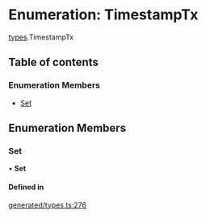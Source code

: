 # Enumeration: TimestampTx

[types](../wiki/types).TimestampTx

## Table of contents

### Enumeration Members

- [Set](../wiki/types.TimestampTx#set)

## Enumeration Members

### Set

• **Set**

#### Defined in

[generated/types.ts:276](https://github.com/PolymathNetwork/polymesh-sdk/blob/c6fe1be3/src/generated/types.ts#L276)
